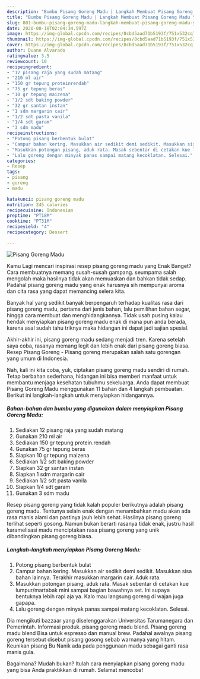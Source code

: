 ```yaml
---
description: "Bumbu Pisang Goreng Madu | Langkah Membuat Pisang Goreng Madu Yang Sedap"
title: "Bumbu Pisang Goreng Madu | Langkah Membuat Pisang Goreng Madu Yang Sedap"
slug: 801-bumbu-pisang-goreng-madu-langkah-membuat-pisang-goreng-madu-yang-sedap
date: 2020-08-18T02:04:34.597Z
image: https://img-global.cpcdn.com/recipes/8cbd5aad71b5193f/751x532cq70/pisang-goreng-madu-foto-resep-utama.jpg
thumbnail: https://img-global.cpcdn.com/recipes/8cbd5aad71b5193f/751x532cq70/pisang-goreng-madu-foto-resep-utama.jpg
cover: https://img-global.cpcdn.com/recipes/8cbd5aad71b5193f/751x532cq70/pisang-goreng-madu-foto-resep-utama.jpg
author: Duane Alvarado
ratingvalue: 3.5
reviewcount: 10
recipeingredient:
- "12 pisang raja yang sudah matang"
- "210 ml air"
- "150 gr tepung proteinrendah"
- "75 gr tepung beras"
- "10 gr tepung maizena"
- "1/2 sdt baking powder"
- "32 gr santan instan"
- "1 sdm margarin cair"
- "1/2 sdt pasta vanila"
- "1/4 sdt garam"
- "3 sdm madu"
recipeinstructions:
- "Potong pisang berbentuk bulat"
- "Campur bahan kering. Masukkan air sedikit demi sedikit. Masukkan sisa bahan lainnya. Terakhir masukkan margarin cair. Aduk rata."
- "Masukkan potongan pisang, aduk rata. Masak sebentar di cetakan kue lumpur/martabak mini sampai bagian bawahnya set. Ini supaya bentuknya lebih rapi aja ya. Kalo mau langsung goreng di wajan juga gapapa."
- "Lalu goreng dengan minyak panas sampai matang kecoklatan. Selesai."
categories:
- Resep
tags:
- pisang
- goreng
- madu

katakunci: pisang goreng madu 
nutrition: 245 calories
recipecuisine: Indonesian
preptime: "PT18M"
cooktime: "PT31M"
recipeyield: "4"
recipecategory: Dessert

---
```



![Pisang Goreng Madu](https://img-global.cpcdn.com/recipes/8cbd5aad71b5193f/751x532cq70/pisang-goreng-madu-foto-resep-utama.jpg)

Kamu Lagi mencari inspirasi resep pisang goreng madu yang Enak Banget? Cara membuatnya memang susah-susah gampang. seumpama salah mengolah maka hasilnya tidak akan memuaskan dan bahkan tidak sedap. Padahal pisang goreng madu yang enak harusnya sih mempunyai aroma dan cita rasa yang dapat memancing selera kita.

Banyak hal yang sedikit banyak berpengaruh terhadap kualitas rasa dari pisang goreng madu, pertama dari jenis bahan, lalu pemilihan bahan segar, hingga cara membuat dan menghidangkannya. Tidak usah pusing kalau hendak menyiapkan pisang goreng madu enak di mana pun anda berada, karena asal sudah tahu triknya maka hidangan ini dapat jadi sajian spesial.

Akhir-akhir ini, pisang goreng madu sedang menjadi tren. Karena setelah saya coba, rasanya memang legit dan lebih enak dari pisang goreng biasa. Resep Pisang Goreng - Pisang goreng merupakan salah satu gorengan yang umum di Indonesia.


Nah, kali ini kita coba, yuk, ciptakan pisang goreng madu sendiri di rumah. Tetap berbahan sederhana, hidangan ini bisa memberi manfaat untuk membantu menjaga kesehatan tubuhmu sekeluarga. Anda dapat membuat Pisang Goreng Madu menggunakan 11 bahan dan 4 langkah pembuatan. Berikut ini langkah-langkah untuk menyiapkan hidangannya.

<!--inarticleads1-->

##### Bahan-bahan dan bumbu yang digunakan dalam menyiapkan Pisang Goreng Madu:

1. Sediakan 12 pisang raja yang sudah matang
1. Gunakan 210 ml air
1. Sediakan 150 gr tepung protein.rendah
1. Gunakan 75 gr tepung beras
1. Siapkan 10 gr tepung maizena
1. Sediakan 1/2 sdt baking powder
1. Siapkan 32 gr santan instan
1. Siapkan 1 sdm margarin cair
1. Sediakan 1/2 sdt pasta vanila
1. Siapkan 1/4 sdt garam
1. Gunakan 3 sdm madu


Resep pisang goreng yang tidak kalah populer berikutnya adalah pisang goreng madu. Tentunya selain enak dengan menambahkan madu akan ada rasa manis alami dan pastinya jauh lebih sehat. Hasilnya pisang goreng terlihat seperti gosong. Namun bukan berarti rasanya tidak enak, justru hasil karamelisasi madu menciptakan rasa pisang goreng yang unik dibandingkan pisang goreng biasa. 

<!--inarticleads2-->

##### Langkah-langkah menyiapkan Pisang Goreng Madu:

1. Potong pisang berbentuk bulat
1. Campur bahan kering. Masukkan air sedikit demi sedikit. Masukkan sisa bahan lainnya. Terakhir masukkan margarin cair. Aduk rata.
1. Masukkan potongan pisang, aduk rata. Masak sebentar di cetakan kue lumpur/martabak mini sampai bagian bawahnya set. Ini supaya bentuknya lebih rapi aja ya. Kalo mau langsung goreng di wajan juga gapapa.
1. Lalu goreng dengan minyak panas sampai matang kecoklatan. Selesai.


Dia mengikuti bazzaar yang diselenggarakan Universitas Tarumanegara dan Pemerintah. Informasi produk. pisang goreng madu blend. Pisang goreng madu blend Bisa untuk espresso dan manual brew. Padahal awalnya pisang goreng tersebut disebut pisang gosong sebab warnanya yang hitam. Keunikan pisang Bu Nanik ada pada penggunaan madu sebagai ganti rasa manis gula. 

Bagaimana? Mudah bukan? Itulah cara menyiapkan pisang goreng madu yang bisa Anda praktikkan di rumah. Selamat mencoba!
